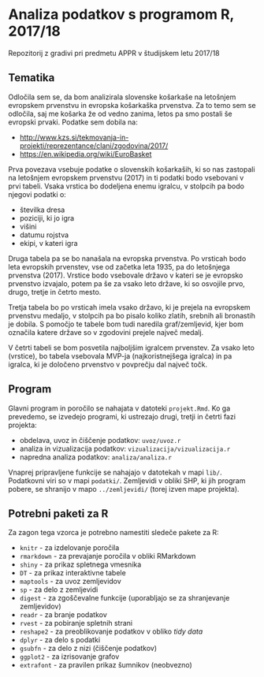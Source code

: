 # Analiza podatkov s programom R, 2017/18

Repozitorij z gradivi pri predmetu APPR v študijskem letu 2017/18

## Tematika

Odločila sem se, da bom analizirala slovenske košarkaše na letošnjem evropskem prvenstvu in evropska košarkaška prvenstva. Za to temo sem se odločila, saj me košarka že od vedno zanima, letos pa smo postali še evropski prvaki. Podatke sem dobila na:
* http://www.kzs.si/tekmovanja-in-projekti/reprezentance/clani/zgodovina/2017/
* https://en.wikipedia.org/wiki/EuroBasket

Prva povezava vsebuje podatke o slovenskih košarkaših, ki so nas zastopali na letošnjem evropskem prvenstvu (2017) in ti podatki bodo vsebovani v prvi tabeli. Vsaka vrstica bo dodeljena enemu igralcu, v stolpcih pa bodo njegovi podatki o:
* številka dresa
* poziciji, ki jo igra
* višini
* datumu rojstva
* ekipi, v kateri igra

Druga tabela pa se bo nanašala na evropska prvenstva. Po vrsticah bodo leta evropskih prvenstev, vse od začetka leta 1935, pa do letošnjega prvenstva (2017). Vrstice bodo vsebovale državo v kateri se je evropsko prvenstvo izvajalo, potem pa še za vsako leto države, ki so osvojile prvo, drugo, tretje in četrto mesto. 

Tretja tabela bo po vrsticah imela vsako državo, ki je prejela na evropskem prvenstvu medaljo, v stolpcih pa bo pisalo koliko zlatih, srebnih ali bronastih je dobila. S pomočjo te tabele bom tudi naredila graf/zemljevid, kjer bom označila katere države so v zgodovini prejele največ medalj. 

V četrti tabeli se bom posvetila najboljšim igralcem prvenstev. Za vsako leto (vrstice), bo tabela vsebovala MVP-ja (najkoristnejšega igralca) in pa igralca, ki je določeno prvenstvo v povprečju dal največ točk. 

## Program

Glavni program in poročilo se nahajata v datoteki `projekt.Rmd`. Ko ga prevedemo,
se izvedejo programi, ki ustrezajo drugi, tretji in četrti fazi projekta:

* obdelava, uvoz in čiščenje podatkov: `uvoz/uvoz.r`
* analiza in vizualizacija podatkov: `vizualizacija/vizualizacija.r`
* napredna analiza podatkov: `analiza/analiza.r`

Vnaprej pripravljene funkcije se nahajajo v datotekah v mapi `lib/`. Podatkovni
viri so v mapi `podatki/`. Zemljevidi v obliki SHP, ki jih program pobere, se
shranijo v mapo `../zemljevidi/` (torej izven mape projekta).

## Potrebni paketi za R

Za zagon tega vzorca je potrebno namestiti sledeče pakete za R:

* `knitr` - za izdelovanje poročila
* `rmarkdown` - za prevajanje poročila v obliki RMarkdown
* `shiny` - za prikaz spletnega vmesnika
* `DT` - za prikaz interaktivne tabele
* `maptools` - za uvoz zemljevidov
* `sp` - za delo z zemljevidi
* `digest` - za zgoščevalne funkcije (uporabljajo se za shranjevanje zemljevidov)
* `readr` - za branje podatkov
* `rvest` - za pobiranje spletnih strani
* `reshape2` - za preoblikovanje podatkov v obliko *tidy data*
* `dplyr` - za delo s podatki
* `gsubfn` - za delo z nizi (čiščenje podatkov)
* `ggplot2` - za izrisovanje grafov
* `extrafont` - za pravilen prikaz šumnikov (neobvezno)
